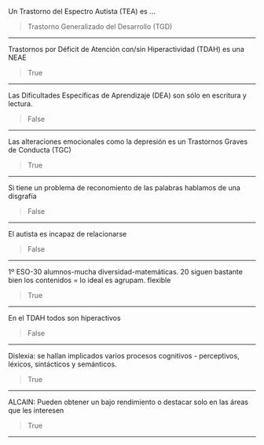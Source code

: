 Un Trastorno del Espectro Autista (TEA) es ...

> Trastorno Generalizado del Desarrollo (TGD)

---
Trastornos por Déficit de Atención con/sin Hiperactividad (TDAH) es una NEAE

> True

---
Las Dificultades Específicas de Aprendizaje (DEA) son sólo en escritura y lectura.

> False

---
Las alteraciones emocionales como la depresión es un Trastornos Graves de Conducta (TGC)

> True

---
Si tiene un problema de reconomiento de las palabras hablamos de una disgrafía

> False

---
El autista es incapaz de relacionarse

> False

---
1º ESO-30 alumnos-mucha diversidad-matemáticas. 20 siguen bastante bien los contenidos = lo ideal es agrupam. flexible

> True

---
En el TDAH todos son hiperactivos

> False

---
Dislexia: se hallan implicados varios procesos cognitivos - perceptivos, léxicos, sintácticos y semánticos.

> True

---
ALCAIN: Pueden obtener un bajo rendimiento o destacar solo en las áreas que les interesen

> True

---


